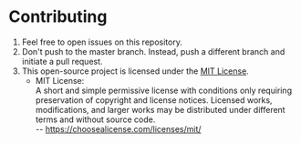 # Contributing

1. Feel free to open issues on this repository.
2. Don't push to the master branch. Instead, push a different branch and initiate a pull request.
3. This open-source project is licensed under the [MIT License](LICENSE).
    - MIT License:  
    A short and simple permissive license with conditions only requiring preservation of copyright and license notices. Licensed works, modifications, and larger works may be distributed under different terms and without source code.  
    -- https://choosealicense.com/licenses/mit/